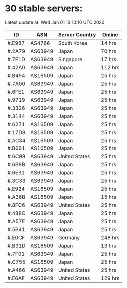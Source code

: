 # 30 stable servers:

Latest update at: Wed Jan 01 13:10:10 UTC 2020

| ID | ASN | Server Country | Online |
| -- | --- | -------------- | ------ |
| #.E987 | AS4766 | South Korea | 14 hrs |
| #.2A79 | AS63949 | Japan | 70 hrs |
| #.7F1D | AS63949 | Singapore | 17 hrs |
| #.42A0 | AS63949 | Japan | 112 hrs |
| #.B494 | AS16509 | Japan | 25 hrs |
| #.7A00 | AS63949 | Japan | 25 hrs |
| #.6FE1 | AS63949 | Japan | 25 hrs |
| #.9719 | AS63949 | Japan | 25 hrs |
| #.3326 | AS63949 | Japan | 25 hrs |
| #.3144 | AS63949 | Japan | 25 hrs |
| #.6271 | AS16509 | Japan | 25 hrs |
| #.17D8 | AS16509 | Japan | 25 hrs |
| #.AC34 | AS16509 | Japan | 25 hrs |
| #.B661 | AS16509 | Japan | 25 hrs |
| #.6C99 | AS63949 | United States | 25 hrs |
| #.6B8B | AS63949 | Japan | 25 hrs |
| #.6E31 | AS63949 | Japan | 25 hrs |
| #.3C33 | AS63949 | Japan | 25 hrs |
| #.E924 | AS16509 | Japan | 25 hrs |
| #.A36B | AS16509 | Japan | 15 hrs |
| #.8FC6 | AS63949 | United States | 25 hrs |
| #.488C | AS63949 | Japan | 25 hrs |
| #.A57E | AS63949 | Japan | 25 hrs |
| #.5B41 | AS63949 | Japan | 25 hrs |
| #.E0CF | AS63949 | Germany | 248 hrs |
| #.B31D | AS16509 | Japan | 13 hrs |
| #.7F01 | AS63949 | Japan | 25 hrs |
| #.C755 | AS16509 | Japan | 25 hrs |
| #.A466 | AS63949 | United States | 25 hrs |
| #.E6AF | AS63949 | United States | 129 hrs |

